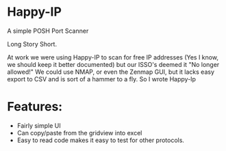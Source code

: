 # Happy-IP
A simple POSH Port Scanner

Long Story Short.

At work we were using Happy-IP to scan for free IP addresses (Yes I know, we should keep it better documented) but our ISSO's deemed it "No longer allowed!"  We could use NMAP, or even the Zenmap GUI, but it lacks easy export to CSV and is sort of a hammer to a fly.  So I wrote Happy-Ip

# Features:

* Fairly simple UI
* Can copy/paste from the gridview into excel
* Easy to read code makes it easy to test for other protocols.
